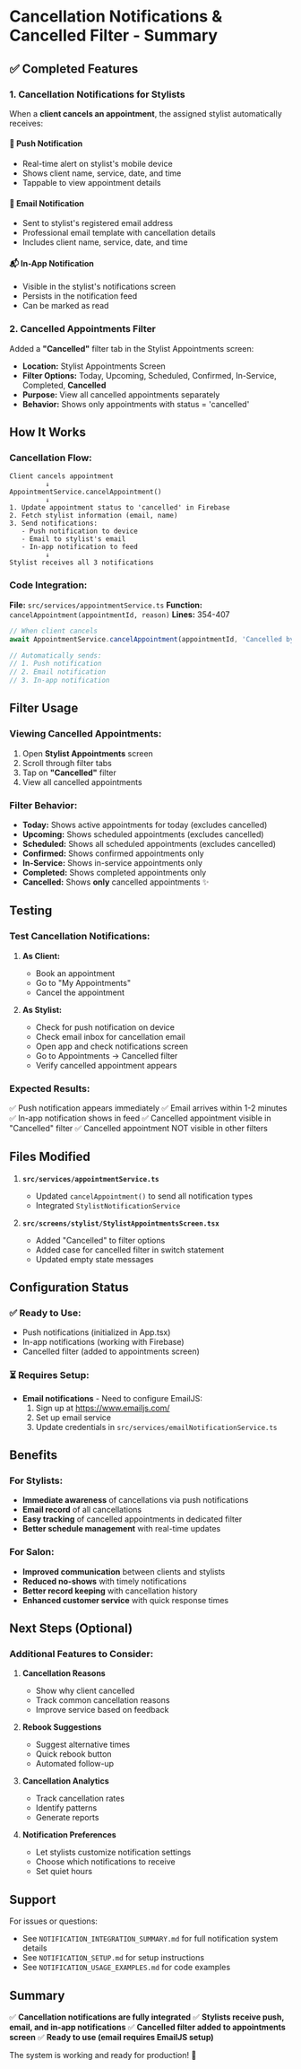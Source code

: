 # Cancellation Notifications & Cancelled Filter - Summary

## ✅ Completed Features

### 1. Cancellation Notifications for Stylists

When a **client cancels an appointment**, the assigned stylist automatically receives:

#### 📱 Push Notification
- Real-time alert on stylist's mobile device
- Shows client name, service, date, and time
- Tappable to view appointment details

#### 📧 Email Notification
- Sent to stylist's registered email address
- Professional email template with cancellation details
- Includes client name, service, date, and time

#### 📬 In-App Notification
- Visible in the stylist's notifications screen
- Persists in the notification feed
- Can be marked as read

### 2. Cancelled Appointments Filter

Added a **"Cancelled"** filter tab in the Stylist Appointments screen:

- **Location:** Stylist Appointments Screen
- **Filter Options:** Today, Upcoming, Scheduled, Confirmed, In-Service, Completed, **Cancelled**
- **Purpose:** View all cancelled appointments separately
- **Behavior:** Shows only appointments with status = 'cancelled'

## How It Works

### Cancellation Flow:

```
Client cancels appointment
         ↓
AppointmentService.cancelAppointment()
         ↓
1. Update appointment status to 'cancelled' in Firebase
2. Fetch stylist information (email, name)
3. Send notifications:
   - Push notification to device
   - Email to stylist's email
   - In-app notification to feed
         ↓
Stylist receives all 3 notifications
```

### Code Integration:

**File:** `src/services/appointmentService.ts`
**Function:** `cancelAppointment(appointmentId, reason)`
**Lines:** 354-407

```typescript
// When client cancels
await AppointmentService.cancelAppointment(appointmentId, 'Cancelled by client');

// Automatically sends:
// 1. Push notification
// 2. Email notification  
// 3. In-app notification
```

## Filter Usage

### Viewing Cancelled Appointments:

1. Open **Stylist Appointments** screen
2. Scroll through filter tabs
3. Tap on **"Cancelled"** filter
4. View all cancelled appointments

### Filter Behavior:

- **Today:** Shows active appointments for today (excludes cancelled)
- **Upcoming:** Shows scheduled appointments (excludes cancelled)
- **Scheduled:** Shows all scheduled appointments (excludes cancelled)
- **Confirmed:** Shows confirmed appointments only
- **In-Service:** Shows in-service appointments only
- **Completed:** Shows completed appointments only
- **Cancelled:** Shows **only** cancelled appointments ✨

## Testing

### Test Cancellation Notifications:

1. **As Client:**
   - Book an appointment
   - Go to "My Appointments"
   - Cancel the appointment

2. **As Stylist:**
   - Check for push notification on device
   - Check email inbox for cancellation email
   - Open app and check notifications screen
   - Go to Appointments → Cancelled filter
   - Verify cancelled appointment appears

### Expected Results:

✅ Push notification appears immediately
✅ Email arrives within 1-2 minutes
✅ In-app notification shows in feed
✅ Cancelled appointment visible in "Cancelled" filter
✅ Cancelled appointment NOT visible in other filters

## Files Modified

1. **`src/services/appointmentService.ts`**
   - Updated `cancelAppointment()` to send all notification types
   - Integrated `StylistNotificationService`

2. **`src/screens/stylist/StylistAppointmentsScreen.tsx`**
   - Added "Cancelled" to filter options
   - Added case for cancelled filter in switch statement
   - Updated empty state messages

## Configuration Status

### ✅ Ready to Use:
- Push notifications (initialized in App.tsx)
- In-app notifications (working with Firebase)
- Cancelled filter (added to appointments screen)

### ⏳ Requires Setup:
- **Email notifications** - Need to configure EmailJS:
  1. Sign up at https://www.emailjs.com/
  2. Set up email service
  3. Update credentials in `src/services/emailNotificationService.ts`

## Benefits

### For Stylists:
- **Immediate awareness** of cancellations via push notifications
- **Email record** of all cancellations
- **Easy tracking** of cancelled appointments in dedicated filter
- **Better schedule management** with real-time updates

### For Salon:
- **Improved communication** between clients and stylists
- **Reduced no-shows** with timely notifications
- **Better record keeping** with cancellation history
- **Enhanced customer service** with quick response times

## Next Steps (Optional)

### Additional Features to Consider:

1. **Cancellation Reasons**
   - Show why client cancelled
   - Track common cancellation reasons
   - Improve service based on feedback

2. **Rebook Suggestions**
   - Suggest alternative times
   - Quick rebook button
   - Automated follow-up

3. **Cancellation Analytics**
   - Track cancellation rates
   - Identify patterns
   - Generate reports

4. **Notification Preferences**
   - Let stylists customize notification settings
   - Choose which notifications to receive
   - Set quiet hours

## Support

For issues or questions:
- See `NOTIFICATION_INTEGRATION_SUMMARY.md` for full notification system details
- See `NOTIFICATION_SETUP.md` for setup instructions
- See `NOTIFICATION_USAGE_EXAMPLES.md` for code examples

## Summary

✅ **Cancellation notifications are fully integrated**
✅ **Stylists receive push, email, and in-app notifications**
✅ **Cancelled filter added to appointments screen**
✅ **Ready to use (email requires EmailJS setup)**

The system is working and ready for production! 🎉
